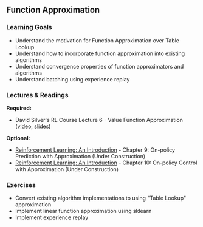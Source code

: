## Function Approximation

### Learning Goals

- Understand the motivation for Function Approximation over Table Lookup
- Understand how to incorporate function approximation into existing algorithms
- Understand convergence properties of function approximators and algorithms
- Understand batching using experience replay


### Lectures & Readings

**Required:**

- David Silver's RL Course Lecture 6 - Value Function Approximation ([video](https://www.youtube.com/watch?v=UoPei5o4fps), [slides](http://www0.cs.ucl.ac.uk/staff/d.silver/web/Teaching_files/FA.pdf))

**Optional:**

- [Reinforcement Learning: An Introduction](https://www.dropbox.com/s/b3psxv2r0ccmf80/book2015oct.pdf) - Chapter 9: On-policy Prediction with Approximation (Under Construction)
- [Reinforcement Learning: An Introduction](https://www.dropbox.com/s/b3psxv2r0ccmf80/book2015oct.pdf) - Chapter 10: On-policy Control with Approximation (Under Construction)


### Exercises

- Convert existing algorithm implementations to using "Table Lookup" approximation
- Implement linear function approximation using sklearn
- Implement experience replay